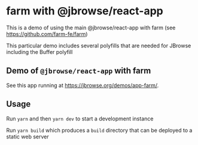 # farm with @jbrowse/react-app

This is a demo of using the main @jbrowse/react-app with farm (see
https://github.com/farm-fe/farm)

This particular demo includes several polyfills that are needed for JBrowse
including the Buffer polyfill

## Demo of `@jbrowse/react-app` with farm

See this app running at https://jbrowse.org/demos/app-farm/.

## Usage

Run `yarn` and then `yarn dev` to start a development instance

Run `yarn build` which produces a `build` directory that can be deployed to a
static web server
